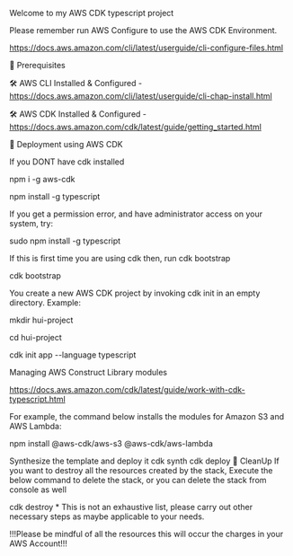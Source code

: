 Welcome to my AWS CDK typescript project

Please remember run AWS Configure to use the AWS CDK Environment.

https://docs.aws.amazon.com/cli/latest/userguide/cli-configure-files.html

🧰 Prerequisites

🛠 AWS CLI Installed & Configured - https://docs.aws.amazon.com/cli/latest/userguide/cli-chap-install.html

🛠 AWS CDK Installed & Configured - https://docs.aws.amazon.com/cdk/latest/guide/getting_started.html


🚀 Deployment using AWS CDK

If you DONT have cdk installed

npm i -g aws-cdk

npm install -g typescript

If you get a permission error, and have administrator access on your system, try:

sudo npm install -g typescript

If this is first time you are using cdk then, run cdk bootstrap

cdk bootstrap

You create a new AWS CDK project by invoking cdk init in an empty directory. Example:

mkdir hui-project

cd hui-project

cdk init app --language typescript

Managing AWS Construct Library modules

https://docs.aws.amazon.com/cdk/latest/guide/work-with-cdk-typescript.html

For example, the command below installs the modules for Amazon S3 and AWS Lambda:

npm install @aws-cdk/aws-s3 @aws-cdk/aws-lambda

Synthesize the template and deploy it
cdk synth cdk deploy 🧹 CleanUp If you want to destroy all the resources created by the stack, Execute the below command to delete the stack, or you can delete the stack from console as well

cdk destroy * This is not an exhaustive list, please carry out other necessary steps as maybe applicable to your needs.

!!!Please be mindful of all the resources this will occur the charges in your AWS Account!!!
